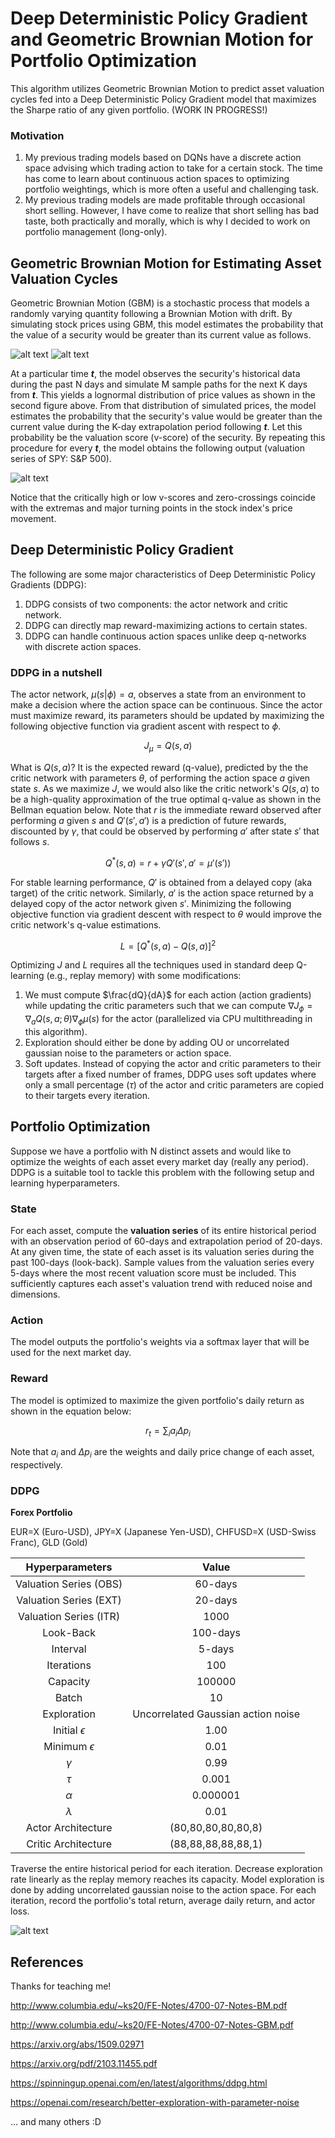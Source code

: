 # Deep Deterministic Policy Gradient and Geometric Brownian Motion for Portfolio Optimization

This algorithm utilizes Geometric Brownian Motion to predict asset valuation cycles fed into a Deep Deterministic Policy Gradient model that maximizes the Sharpe ratio of any given portfolio. (WORK IN PROGRESS!)

### Motivation

1) My previous trading models based on DQNs have a discrete action space advising which trading action to take for a certain stock. The time has come to learn about continuous action spaces to optimizing portfolio weightings, which is more often a useful and challenging task.
2) My previous trading models are made profitable through occasional short selling. However, I have come to realize that short selling has bad taste, both practically and morally, which is why I decided to work on portfolio management (long-only).

## Geometric Brownian Motion for Estimating Asset Valuation Cycles

Geometric Brownian Motion (GBM) is a stochastic process that models a randomly varying quantity following a Brownian Motion with drift. By simulating stock prices using GBM, this model estimates the probability that the value of a security would be greater than its current value as follows.

![alt text](https://github.com/junyoung-sim/ddpg-quant/blob/main/doc/sample_path.png)
![alt text](https://github.com/junyoung-sim/ddpg-quant/blob/main/doc/price_dist.png)

At a particular time ***t***, the model observes the security's historical data during the past N days and simulate M sample paths for the next K days from ***t***. This yields a lognormal distribution of price values as shown in the second figure above. From that distribution of simulated prices, the model estimates the probability that the security's value would be greater than the current value during the K-day extrapolation period following ***t***. Let this probability be the valuation score (v-score) of the security. By repeating this procedure for every ***t***, the model obtains the following output (valuation series of SPY: S&P 500).

![alt text](https://github.com/junyoung-sim/ddpg-quant/blob/main/doc/vscore.png)

Notice that the critically high or low v-scores and zero-crossings coincide with the extremas and major turning points in the stock index's price movement.

## Deep Deterministic Policy Gradient

The following are some major characteristics of Deep Deterministic Policy Gradients (DDPG):

1) DDPG consists of two components: the actor network and critic network.
2) DDPG can directly map reward-maximizing actions to certain states.
3) DDPG can handle continuous action spaces unlike deep q-networks with discrete action spaces.

### DDPG in a nutshell

The actor network, $\mu(s|\phi)=a$, observes a state from an environment to make a decision where the action space can be continuous. Since the actor must maximize reward, its parameters should be updated by maximizing the following objective function via gradient ascent with respect to $\phi$.

$$J_{\mu}=Q(s,a)$$

What is $Q(s,a)$? It is the expected reward (q-value), predicted by the the critic network with parameters $\theta$, of performing the action space $a$ given state $s$. As we maximize $J$, we would also like the critic network's $Q(s,a)$ to be a high-quality approximation of the true optimal q-value as shown in the Bellman equation below. Note that $r$ is the immediate reward observed after performing $a$ given $s$ and $Q'(s',a')$ is a prediction of future rewards, discounted by $\gamma$, that could be observed by performing $a'$ after state $s'$ that follows $s$.

$$Q^{*}(s,a)=r+{\gamma}Q'(s',a'=\mu'(s'))$$

For stable learning performance, $Q'$ is obtained from a delayed copy (aka target) of the critic network. Similarly, $a'$ is the action space returned by a delayed copy of the actor network given $s'$. Minimizing the following objective function via gradient descent with respect to $\theta$ would improve the critic network's q-value estimations.

$$L=[Q^{*}(s,a)-Q(s,a)]^2$$

Optimizing $J$ and $L$ requires all the techniques used in standard deep Q-learning (e.g., replay memory) with some modifications:

1) We must compute $\frac{dQ}{dA}$ for each action (action gradients) while updating the critic parameters such that we can compute $\nabla{J_\phi}=\nabla_{a}Q(s,a;\theta)\nabla_{\phi}\mu(s)$ for the actor (parallelized via CPU multithreading in this algorithm).
2) Exploration should either be done by adding OU or uncorrelated gaussian noise to the parameters or action space.
3) Soft updates. Instead of copying the actor and critic parameters to their targets after a fixed number of frames, DDPG uses soft updates where only a small percentage ($\tau$) of the actor and critic parameters are copied to their targets every iteration.

## Portfolio Optimization

Suppose we have a portfolio with N distinct assets and would like to optimize the weights of each asset every market day (really any period). DDPG is a suitable tool to tackle this problem with the following setup and learning hyperparameters.

### State

For each asset, compute the **valuation series** of its entire historical period with an observation period of 60-days and extrapolation period of 20-days. At any given time, the state of each asset is its valuation series during the past 100-days (look-back). Sample values from the valuation series every 5-days where the most recent valuation score must be included. This sufficiently captures each asset's valuation trend with reduced noise and dimensions.

### Action

The model outputs the portfolio's weights via a softmax layer that will be used for the next market day.

### Reward

The model is optimized to maximize the given portfolio's daily return as shown in the equation below:

$$r_t=\sum_{i} a_i \Delta{p_i}$$

Note that $a_i$ and $\Delta{p_i}$ are the weights and daily price change of each asset, respectively.

### DDPG

**Forex Portfolio**

EUR=X (Euro-USD), JPY=X (Japanese Yen-USD), CHFUSD=X (USD-Swiss Franc), GLD (Gold)

| Hyperparameters | Value |
|:---------------:|:-----:|
| Valuation Series (OBS) | 60-days |
| Valuation Series (EXT) | 20-days |
| Valuation Series (ITR) | 1000 |
| Look-Back | 100-days |
| Interval | 5-days |
| Iterations | 100 |
| Capacity | 100000 |
| Batch | 10 |
| Exploration | Uncorrelated Gaussian action noise |
| Initial $\epsilon$ | 1.00 |
| Minimum $\epsilon$ | 0.01 |
| $\gamma$ | 0.99 |
| $\tau$ | 0.001 |
| $\alpha$ | 0.000001 |
| $\lambda$ | 0.01 |
| Actor Architecture | (80,80,80,80,80,8) |
| Critic Architecture | (88,88,88,88,88,1) |

Traverse the entire historical period for each iteration. Decrease exploration rate linearly as the replay memory reaches its capacity. Model exploration is done by adding uncorrelated gaussian noise to the action space. For each iteration, record the portfolio's total return, average daily return, and actor loss.

![alt text](https://github.com/junyoung-sim/ddpg-quant/blob/main/res/build.png)

## References

Thanks for teaching me!

http://www.columbia.edu/~ks20/FE-Notes/4700-07-Notes-BM.pdf

http://www.columbia.edu/~ks20/FE-Notes/4700-07-Notes-GBM.pdf

https://arxiv.org/abs/1509.02971

https://arxiv.org/pdf/2103.11455.pdf

https://spinningup.openai.com/en/latest/algorithms/ddpg.html

https://openai.com/research/better-exploration-with-parameter-noise

... and many others :D